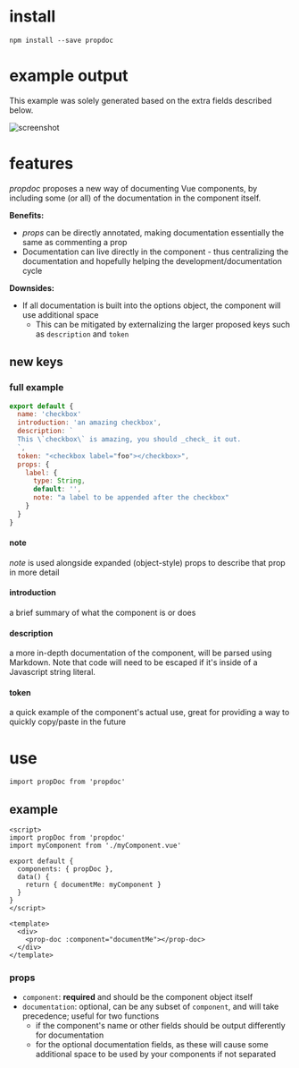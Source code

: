 # install

`npm install --save propdoc`

# example output

This example was solely generated based on the extra fields described below.

![screenshot](https://github.com/propellant/doctor/blob/master/exampleOutput.png)

# features

_propdoc_ proposes a new way of documenting Vue components, by including some (or all) of the documentation in the component itself.

**Benefits:**
- _props_ can be directly annotated, making documentation essentially the same as commenting a prop
- Documentation can live directly in the component - thus centralizing the documentation and hopefully helping the development/documentation cycle

**Downsides:**
- If all documentation is built into the options object, the component will use additional space
  - This can be mitigated by externalizing the larger proposed keys such as `description` and `token`

## new keys

### full example

```javascript
export default {
  name: 'checkbox'
  introduction: 'an amazing checkbox',
  description: `
  This \`checkbox\` is amazing, you should _check_ it out.
  `,
  token: "<checkbox label="foo"></checkbox>",
  props: {
    label: {
      type: String,
      default: '',
      note: "a label to be appended after the checkbox"
    }
  }
}
```

#### note

_note_ is used alongside expanded (object-style) props to describe that prop in more detail

#### introduction

a brief summary of what the component is or does

#### description

a more in-depth documentation of the component, will be parsed using Markdown. Note that code will need to be escaped if it's inside of a Javascript string literal.

#### token

a quick example of the component's actual use, great for providing a way to quickly copy/paste in the future


# use

`import propDoc from 'propdoc'`

## example

```Vue
<script>
import propDoc from 'propdoc'
import myComponent from './myComponent.vue'

export default {
  components: { propDoc },
  data() {
    return { documentMe: myComponent }
  }
}
</script>

<template>
  <div>
    <prop-doc :component="documentMe"></prop-doc>
  </div>
</template>
```

### props

- `component`: **required** and should be the component object itself
- `documentation`: optional, can be any subset of `component`, and will take precedence; useful for two functions
  - if the component's name or other fields should be output differently for documentation
  - for the optional documentation fields, as these will cause some additional space to be used by your components if not separated
